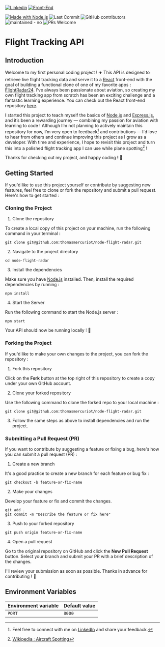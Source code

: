 [![Linkedin](https://img.shields.io/badge/style--5eba00.svg?label=Thomas%20Mercuriot&logo=linkedin&style=social)](https://www.linkedin.com/in/thomasmercuriot/ "Let's connect on Linkedin !")
[![Front-End](https://badgen.net/badge/>/Read%20the%20Front-End%20documentation?icon=github&label/)](https://github.com/thomasmercuriot/react-flight-radar "Read the Front-End Documentation")

[![Made with Node.js](https://img.shields.io/badge/Node.js->=20-blue?logo=node.js&logoColor=green)](https://nodejs.org "Go to Node.js homepage")
![Last Commit](https://badgen.net/github/last-commit/thomasmercuriot/node-flight-radar)
![GitHub contributors](https://img.shields.io/github/contributors/thomasmercuriot/node-flight-radar)
![maintained - no](https://img.shields.io/badge/maintained-no-red)
![PRs Welcome](https://img.shields.io/badge/PRs-welcome-blue)

# Flight Tracking API

## Introduction

Welcome to my first personal coding project ! :airplane: This API is designed to retrieve live flight tracking data and serve it to a [React](https://react.dev) front-end with the goal of building a functional clone of one of my favorite apps : [FlightRadar24](https://www.flightradar24.com). I've always been passionate about aviation, so creating my own flight tracking app from scratch has been an exciting challenge and a fantastic learning experience. You can check out the React front-end repository [here](https://github.com/thomasmercuriot/react-flight-radar).

I started this project to teach myself the basics of [Node.js](https://nodejs.org) and [Express.js](https://expressjs.com), and it’s been a rewarding journey — combining my passion for aviation with learning to code ! Although I’m not planning to actively maintain this repository for now, I’m very open to feedback[^1] and contributions — I'd love to hear from others and continue improving this project as I grow as a developer. With time and experience, I hope to revisit this project and turn this into a polished flight tracking app I can use while plane spotting[^2] !

Thanks for checking out my project, and happy coding ! :rocket:

[^1]: Feel free to connect with me on [LinkedIn](https://www.linkedin.com/in/thomasmercuriot/) and share your feedback.
[^2]: [Wikipedia : Aircraft Spotting](https://en.wikipedia.org/wiki/Aircraft_spotting)

## Getting Started

If you'd like to use this project yourself or contribute by suggesting new features, feel free to clone or fork the repository and submit a pull request. Here's how to get started :

### Cloning the Project

1. Clone the repository

To create a local copy of this project on your machine, run the following command in your terminal :

```
git clone git@github.com:thomasmercuriot/node-flight-radar.git
```

2. Navigate to the project directory

```
cd node-flight-radar
```

3. Install the dependencies

Make sure you have [Node.js](https://nodejs.org) installed. Then, install the required dependencies by running :

```
npm install
```

4. Start the Server

Run the following command to start the Node.js server :

```
npm start
```

Your API should now be running locally ! :tada:

### Forking the Project

If you'd like to make your own changes to the project, you can fork the repository :

1. Fork this repository

Click on the **Fork** button at the top right of this repository to create a copy under your own GitHub account.

2. Clone your forked repository

Use the following command to clone the forked repo to your local machine :

```
git clone git@github.com:thomasmercuriot/node-flight-radar.git
```

3. Follow the same steps as above to install dependencies and run the project.

### Submitting a Pull Request (PR)

If you want to contribute by suggesting a feature or fixing a bug, here's how you can submit a pull request (PR) :

1. Create a new branch

It's a good practice to create a new branch for each feature or bug fix :

```
git checkout -b feature-or-fix-name
```

2. Make your changes

Develop your feature or fix and commit the changes.

```
git add .
git commit -m "Describe the feature or fix here"
```

3. Push to your forked repository

```
git push origin feature-or-fix-name
```

4. Open a pull request

Go to the original repository on GitHub and click the **New Pull Request** button. Select your branch and submit your PR with a brief description of the changes.

I'll review your submission as soon as possible. Thanks in advance for contributing ! :rocket:

## Environment Variables

| Environment variable | Default value |
| -------------------- | ------------- |
| `PORT` | `8000` |
